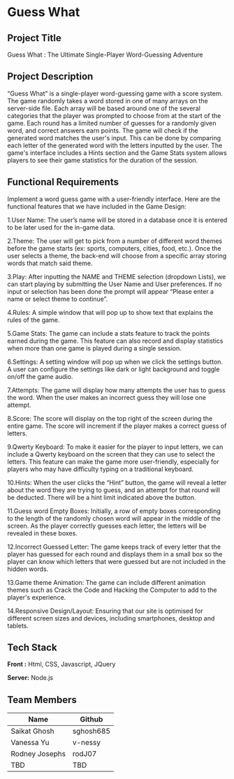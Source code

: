 
# Guess What
## Project Title
Guess What : The Ultimate Single-Player Word-Guessing Adventure

## Project Description
“Guess What” is a single-player word-guessing game with a score system. The game randomly takes a word stored in one of many arrays on the server-side file. Each array will be based around one of the several categories that the player was prompted to choose from at the start of the game. Each round has a limited number of guesses for a randomly given word, and correct answers earn points. The game will check if the generated word matches the user's input. This can be done by comparing each letter of the generated word with the letters inputted by the user. The game's interface includes a Hints section and the Game Stats system allows players to see their game statistics for the duration of the session. 

## Functional Requirements
Implement a word guess game with a user-friendly interface. Here are the functional features that we have included in the Game Design:

1.User Name: The user’s name will be stored in a database once it is entered to be later used for the in-game data.

2.Theme: The user will get to pick from a number of different word themes before the game starts (ex: sports, computers, cities, food, etc.). Once the user selects a theme, the back-end will choose from a specific array storing words that match said theme.

3.Play: After inputting the NAME and THEME selection (dropdown Lists), we can start playing by submitting the User Name and User preferences. If no input or selection has been done the prompt will appear “Please enter a name or select theme to continue”.

4.Rules: A simple window that will pop up to show text that explains the rules of the game.

5.Game Stats: The game can include a stats feature to track the points earned during the game. This feature can also record and display statistics when more than one game is played during a single session.

6.Settings: A setting window will pop up when we click the settings button. A user can configure the settings like dark or light background and toggle on/off the game audio.

7.Attempts: The game will display how many attempts the user has to guess the word. When the user makes an incorrect guess they will lose one attempt.

8.Score: The score will display on the top right of the screen during the entire game. The score will increment if the player makes a correct guess of letters.

9.Qwerty Keyboard: To make it easier for the player to input letters, we can include a Qwerty keyboard on the screen that they can use to select the letters. This feature can make the game more user-friendly, especially for players who may have difficulty typing on a traditional keyboard.

10.Hints: When the user clicks the “Hint” button, the game will reveal a letter about the word they are trying to guess, and an attempt for that round will be deducted. There will be a hint limit indicated above the button.

11.Guess word Empty Boxes: Initially, a row of empty boxes corresponding to the length of the randomly chosen word will appear in the middle of the screen. As the player correctly guesses each letter, the letters will be revealed in these boxes.

12.Incorrect Guessed Letter: The game keeps track of every letter that the player has guessed for each round and displays them in a small box so the player can know which letters that were guessed but are not included in the hidden words.

13.Game theme Animation: The game can include different animation themes such as Crack the Code and Hacking the Computer to add to the player's experience.

14.Responsive Design/Layout: Ensuring that our site is optimised for different screen sizes and devices, including smartphones, desktop and tablets.
## Tech Stack

**Front :** Html, CSS, Javascript, JQuery

**Server:** Node.js


## Team Members

| Name             | Github                                                                |
| ----------------- | ------------------------------------------------------------------ |
| Saikat Ghosh | sghosh685 |
| Vanessa Yu | v-nessy |
| Rodney Josephs | rodJ07 |
| TBD | TBD |


